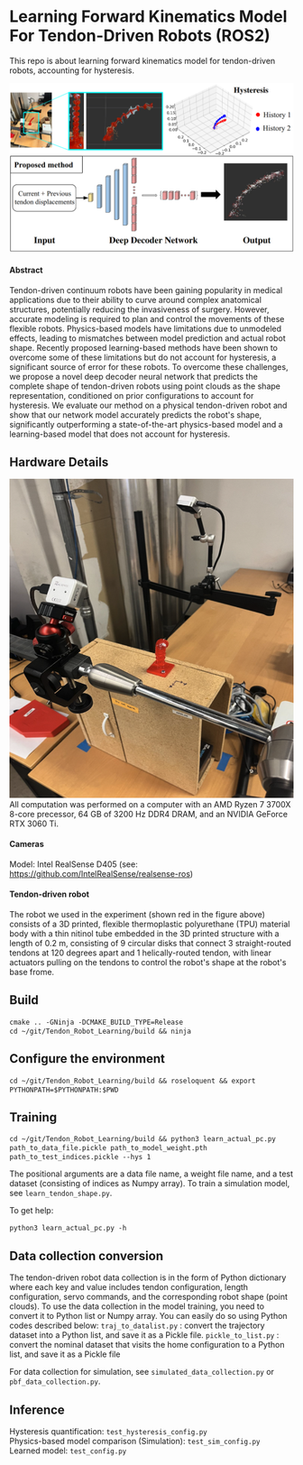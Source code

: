 # Learning Forward Kinematics Model For Tendon-Driven Robots (ROS2)
This repo is about learning forward kinematics model for tendon-driven robots, accounting for hysteresis.

![alt text](figures/intro.jpg?raw=true "Title")
#### Abstract
Tendon-driven continuum robots have been gaining popularity in medical applications due to their ability to curve around complex anatomical structures, potentially reducing the invasiveness of surgery. However, accurate modeling is required to plan and control the movements of these flexible robots. Physics-based models have limitations due to unmodeled effects, leading to mismatches between model prediction and actual robot shape. Recently proposed learning-based methods have been shown to overcome some of these limitations but do not account for hysteresis, a significant source of error for these robots. To overcome these challenges, we propose a novel deep decoder neural network that predicts the complete shape of tendon-driven robots using point clouds as the shape representation, conditioned on prior configurations to account for hysteresis. We evaluate our method on a physical tendon-driven robot and show that our network model accurately predicts the robot's shape, significantly outperforming a state-of-the-art physics-based model and a learning-based model that does not account for hysteresis.


## Hardware Details
![alt text](figures/setup.jpg?raw=true "Title")
All computation was performed on a computer with an AMD Ryzen 7 3700X 8-core precessor, 64 GB of 3200 Hz DDR4 DRAM, and an NVIDIA GeForce RTX 3060 Ti.

#### Cameras
Model: Intel RealSense D405 (see: https://github.com/IntelRealSense/realsense-ros)

#### Tendon-driven robot
The robot we used in the experiment (shown red in the figure above) consists of a 3D printed, flexible thermoplastic polyurethane (TPU) material body with a thin nitinol tube embedded in the 3D printed structure with a length of 0.2 m, consisting of 9 circular disks that connect 3 straight-routed tendons at 120 degrees apart and 1 helically-routed tendon, with linear actuators pulling on the tendons to control the robot's shape at the robot's base frome.


## Build

```
cmake .. -GNinja -DCMAKE_BUILD_TYPE=Release
cd ~/git/Tendon_Robot_Learning/build && ninja
```

## Configure the environment
```
cd ~/git/Tendon_Robot_Learning/build && roseloquent && export PYTHONPATH=$PYTHONPATH:$PWD
```
## Training
```
cd ~/git/Tendon_Robot_Learning/build && python3 learn_actual_pc.py path_to_data_file.pickle path_to_model_weight.pth path_to_test_indices.pickle --hys 1   
```
The positional arguments are a data file name, a weight file name, and a test dataset (consisting of indices as Numpy array). 
To train a simulation model, see `learn_tendon_shape.py`.

To get help:
```
python3 learn_actual_pc.py -h
```

## Data collection conversion

The tendon-driven robot data collection is in the form of Python dictionary where each key and value includes tendon configuration, length configuration, servo commands, and the corresponding robot shape (point clouds). To use the data collection in the model training, you need to convert it to Python list or Numpy array. You can easily do so using Python codes described below:
`traj_to_datalist.py` : convert the trajectory dataset into a Python list, and save it as a Pickle file.
`pickle_to_list.py` : convert the nominal dataset that visits the home configuration to a Python list, and save it as a Pickle file

For data collection for simulation, see `simulated_data_collection.py` or `pbf_data_collection.py`.

## Inference

Hysteresis quantification: `test_hysteresis_config.py` <br />
Physics-based model comparison (Simulation): `test_sim_config.py` <br />
Learned model: `test_config.py`


